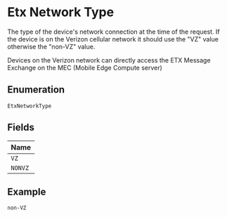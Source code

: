
# Etx Network Type

The type of the device's network connection at the time of the request. If the device is on the Verizon cellular network it should use the "VZ" value otherwise the "non-VZ" value.

Devices on the Verizon network can directly access the ETX Message Exchange on the MEC (Mobile Edge Compute server)

## Enumeration

`EtxNetworkType`

## Fields

| Name |
|  --- |
| `VZ` |
| `NONVZ` |

## Example

```
non-VZ
```

